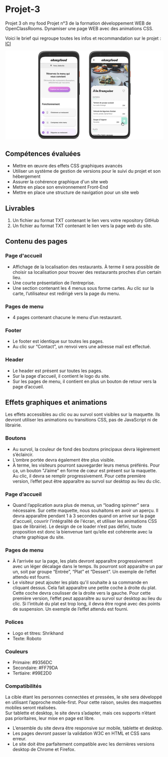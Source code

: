 # Projet-3
Projet 3 oh my food
Projet n°3 de la formation développement WEB de OpenClassRooms. Dynamiser une page WEB avec des animations CSS.

Voici le brief qui regroupe toutes les infos et recommandation sur le projet : <a href="https://s3.eu-west-1.amazonaws.com/course.oc-static.com/projects/Front-End+V2/P3+CSS+animations/DW+P3+-+Brief+creatif+-+Ohmyfood!.pdf">ICI</a>

<img src="images/capture_maquette_omf.png" alt="images capture maquette">

##  Compétences évaluées
<ul>
  <li>Mettre en œuvre des effets CSS graphiques avancés</li>
  <li>Utiliser un système de gestion de versions pour le suivi du projet et son hébergement</li>
  <li>Assurer la cohérence graphique d'un site web</li>
  <li>Mettre en place son environnement Front-End</li>
  <li>Mettre en place une structure de navigation pour un site web</li>
</ul>

## Livrables

<ol>
  <li>Un fichier au format TXT contenant le lien vers votre repository GitHub</li>
  <li>Un fichier au format TXT contenant le lien vers la page web du site.</li>
</ol>

## Contenu des pages

### Page d'accueil
<ul>
  <li>Affichage de la localisation des restaurants. À terme il sera possible de choisir sa
localisation pour trouver des restaurants proches d’un certain lieu.</li>
  <li>Une courte présentation de l’entreprise.</li>
  <li>Une section contenant les 4 menus sous forme cartes. Au clic sur la carte,
l’utilisateur est redirigé vers la page du menu.</li>
</ul>

### Pages de menu
<ul>
  <li>4 pages contenant chacune le menu d’un restaurant.</li>
</ul>

### Footer
<ul>
  <li>Le footer est identique sur toutes les pages.</li>
  <li>Au clic sur “Contact”, un renvoi vers une adresse mail est effectué.</li>
</ul>

### Header
<ul>
  <li>Le header est présent sur toutes les pages.</li>
  <li>Sur la page d’accueil, il contient le logo du site.</li>
  <li>Sur les pages de menu, il contient en plus un bouton de retour vers la page d’accueil.</li>
</ul>

## Effets graphiques et animations

Les effets accessibles au clic ou au survol sont visibles sur la maquette. Ils devront utiliser
les animations ou transitions CSS, pas de JavaScript ni de librairie.

### Boutons
<ul>
  <li>Au survol, la couleur de fond des boutons principaux devra légèrement s’éclaircir.</li>
  <li>L’ombre portée devra également être plus visible.</li>
  <li>À terme, les visiteurs pourront sauvegarder leurs menus préférés. Pour ça, un
bouton "J’aime" en forme de cœur est présent sur la maquette. Au clic, il devra se
remplir progressivement. Pour cette première version, l’effet peut être apparaître au
survol sur desktop au lieu du clic.</li>
</ul>

### Page d’accueil

<ul>
  <li>Quand l’application aura plus de menus, un “loading spinner” sera nécessaire. Sur
cette maquette, nous souhaitons en avoir un aperçu. Il devra apparaître pendant 1 à
3 secondes quand on arrive sur la page d'accueil, couvrir l'intégralité de l'écran, et
utiliser les animations CSS (pas de librairie). Le design de ce loader n’est pas défini,
toute proposition est donc la bienvenue tant qu’elle est cohérente avec la charte
graphique du site.</li>
</ul>

### Pages de menu

<ul>
  <li>À l’arrivée sur la page, les plats devront apparaître progressivement avec un léger
décalage dans le temps. Ils pourront soit apparaître un par un, soit par groupe
“Entrée”, “Plat” et “Dessert”. Un exemple de l’effet attendu est fourni.</li>
  <li>Le visiteur peut ajouter les plats qu'il souhaite à sa commande en cliquant dessus.
Cela fait apparaître une petite coche à droite du plat. Cette coche devra coulisser de
la droite vers la gauche. Pour cette première version, l’effet peut apparaître au survol
sur desktop au lieu du clic. Si l’intitulé du plat est trop long, il devra être rogné avec
des points de suspension. Un exemple de l’effet attendu est fourni.</li>
</ul>

### Polices

<ul>
  <li>Logo et titres: Shrikhand</li>
  <li>Texte: Roboto</li>
</ul>

### Couleurs

<ul>
  <li>Primaire: #9356DC</li>
  <li>Secondaire: #FF79DA</li>
  <li>Tertiaire: #99E2D0</li>
</ul>

### Compatibilités
La cible étant les personnes connectées et pressées, le site sera développé en utilisant
l’approche mobile-first. Pour cette raison, seules des maquettes mobiles seront réalisées.</br>
Sur tablette et desktop, le site devra s’adapter, mais ces supports n’étant pas prioritaires,
leur mise en page est libre.
<ul>
<li>L’ensemble du site devra être responsive sur mobile, tablette et desktop.</li>
<li>Les pages devront passer la validation W3C en HTML et CSS sans erreur.</li>
<li>Le site doit être parfaitement compatible avec les dernières versions desktop de
Chrome et Firefox.</li>
</ul>
